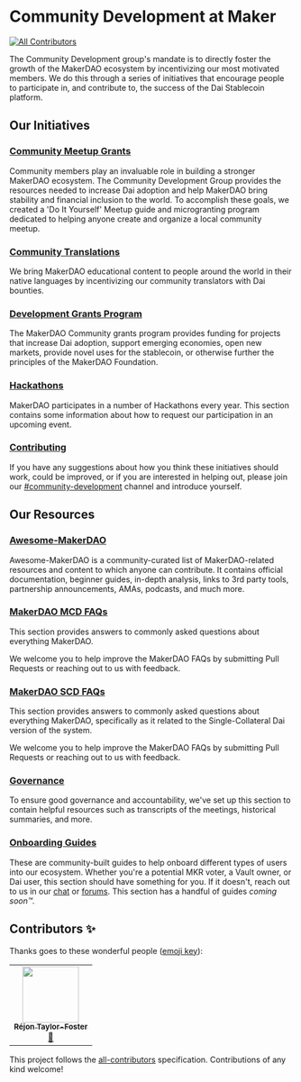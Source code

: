 # Community Development at Maker
<!-- ALL-CONTRIBUTORS-BADGE:START - Do not remove or modify this section -->
[![All Contributors](https://img.shields.io/badge/all_contributors-1-orange.svg?style=flat-square)](#contributors-)
<!-- ALL-CONTRIBUTORS-BADGE:END -->

The Community Development group's mandate is to directly foster the growth of the MakerDAO ecosystem by incentivizing our most motivated members. We do this through a series of initiatives that encourage people to participate in, and contribute to, the success of the Dai Stablecoin platform.

## Our Initiatives

### [Community Meetup Grants](meetups/README.md)

Community members play an invaluable role in building a stronger MakerDAO ecosystem. The Community Development Group provides the resources needed to increase Dai adoption and help MakerDAO bring stability and financial inclusion to the world. To accomplish these goals, we created a 'Do It Yourself' Meetup guide and microgranting program dedicated to helping anyone create and organize a local community meetup.

### [Community Translations](translations/README.md)

We bring MakerDAO educational content to people around the world in their native languages by incentivizing our community translators with Dai bounties.

### [Development Grants Program](grants/README.md)

The MakerDAO Community grants program provides funding for projects that increase Dai adoption, support emerging economies, open new markets, provide novel uses for the stablecoin, or otherwise further the principles of the MakerDAO Foundation.

### [Hackathons](hackathons/README.md)

MakerDAO participates in a number of Hackathons every year. This section contains some information about how to request our participation in an upcoming event.

### [Contributing](contributing/README.md)

If you have any suggestions about how you think these initiatives should work, could be improved, or if you are interested in helping out, please join our [#community-development](https://chat.makerdao.com/channel/community-development) channel and introduce yourself.

## Our Resources

### [Awesome-MakerDAO](https://github.com/makerdao/awesome-makerdao/)

Awesome-MakerDAO is a community-curated list of MakerDAO-related resources and content to which anyone can contribute. It contains official documentation, beginner guides, in-depth analysis, links to 3rd party tools, partnership announcements, AMAs, podcasts, and much more.

### [MakerDAO MCD FAQs](faqs/README.md)

This section provides answers to commonly asked questions about everything MakerDAO.

We welcome you to help improve the MakerDAO FAQs by submitting Pull Requests or reaching out to us with feedback.

### [MakerDAO SCD FAQs](scd-faqs/README.md)

This section provides answers to commonly asked questions about everything MakerDAO, specifically as it related to the Single-Collateral Dai version of the system.

We welcome you to help improve the MakerDAO FAQs by submitting Pull Requests or reaching out to us with feedback.

### [Governance](governance/README.md)

To ensure good governance and accountability, we've set up this section to contain helpful resources such as transcripts of the meetings, historical summaries, and more.

### [Onboarding Guides](onboarding/README.md)

These are community-built guides to help onboard different types of users into our ecosystem. Whether you're a potential MKR voter, a Vault owner, or Dai user, this section should have something for you. If it doesn't, reach out to us in our [chat](https://chat.makerdao.com/channel/community-development) or [forums](https://forum.makerdao.com/). This section has a handful of guides _coming soon™️._

## Contributors ✨

Thanks goes to these wonderful people ([emoji key](https://allcontributors.org/docs/en/emoji-key)):

<!-- ALL-CONTRIBUTORS-LIST:START - Do not remove or modify this section -->
<!-- prettier-ignore-start -->
<!-- markdownlint-disable -->
<table>
  <tr>
    <td align="center"><a href="https://rejontaylor.com"><img src="https://avatars1.githubusercontent.com/u/9157341?v=4" width="100px;" alt=""/><br /><sub><b>Réjon Taylor-Foster</b></sub></a><br /><a href="#design-MaximumCrash" title="Design">🎨</a></td>
  </tr>
</table>

<!-- markdownlint-enable -->
<!-- prettier-ignore-end -->
<!-- ALL-CONTRIBUTORS-LIST:END -->

This project follows the [all-contributors](https://github.com/all-contributors/all-contributors) specification. Contributions of any kind welcome!